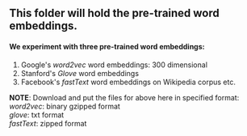 ## This folder will hold the pre-trained word embeddings.

#### We experiment with three pre-trained word embeddings: <br>
1. Google's _word2vec_ word embeddings: 300 dimensional
2. Stanford's _Glove_ word embeddings
3. Facebook's _fastText_ word embeddings on Wikipedia corpus etc.

__NOTE__: Download and put the files for above here in specified format: <br>
_word2vec_: binary gzipped format <br>
_glove_: txt format <br>
_fastText_: zipped format